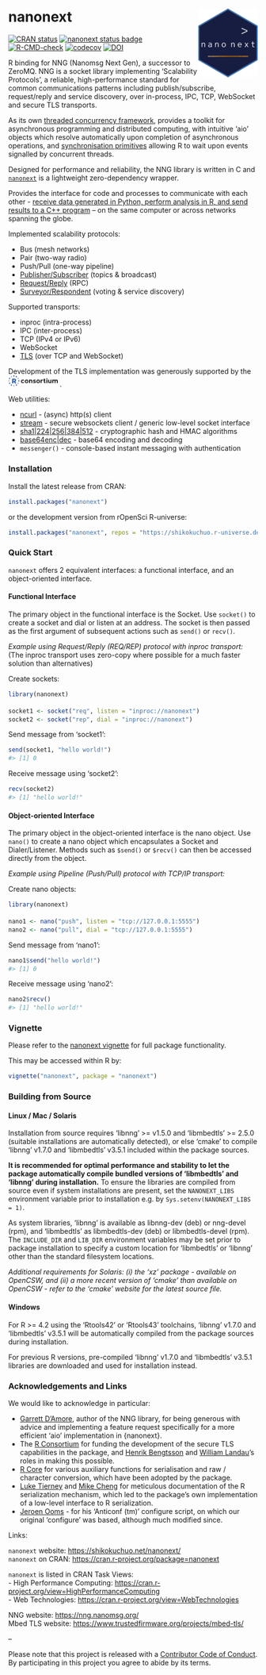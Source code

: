 
<!-- README.md is generated from README.Rmd. Please edit that file -->

# nanonext <a href="https://shikokuchuo.net/nanonext/" alt="nanonext"><img src="man/figures/logo.png" alt="nanonext logo" align="right" width="120" /></a>

<!-- badges: start -->

[![CRAN
status](https://www.r-pkg.org/badges/version/nanonext?color=112d4e)](https://CRAN.R-project.org/package=nanonext)
[![nanonext status
badge](https://shikokuchuo.r-universe.dev/badges/nanonext?color=3f72af)](https://shikokuchuo.r-universe.dev/nanonext)
[![R-CMD-check](https://github.com/shikokuchuo/nanonext/workflows/R-CMD-check/badge.svg)](https://github.com/shikokuchuo/nanonext/actions)
[![codecov](https://codecov.io/gh/shikokuchuo/nanonext/graph/badge.svg)](https://app.codecov.io/gh/shikokuchuo/nanonext)
[![DOI](https://zenodo.org/badge/451104675.svg)](https://zenodo.org/badge/latestdoi/451104675)
<!-- badges: end -->

R binding for NNG (Nanomsg Next Gen), a successor to ZeroMQ. NNG is a
socket library implementing ‘Scalability Protocols’, a reliable,
high-performance standard for common communications patterns including
publish/subscribe, request/reply and service discovery, over in-process,
IPC, TCP, WebSocket and secure TLS transports.

As its own [threaded concurrency
framework](https://shikokuchuo.net/nanonext/articles/nanonext.html#async-and-concurrency),
provides a toolkit for asynchronous programming and distributed
computing, with intuitive ‘aio’ objects which resolve automatically upon
completion of asynchronous operations, and [synchronisation
primitives](https://shikokuchuo.net/nanonext/articles/nanonext.html#synchronisation-primitives)
allowing R to wait upon events signalled by concurrent threads.

Designed for performance and reliability, the NNG library is written in
C and [`nanonext`](https://doi.org/10.5281/zenodo.7903429) is a
lightweight zero-dependency wrapper.

Provides the interface for code and processes to communicate with each
other - [receive data generated in Python, perform analysis in R, and
send results to a C++
program](https://shikokuchuo.net/nanonext/articles/nanonext.html#cross-language-exchange)
– on the same computer or across networks spanning the globe.

Implemented scalability protocols:

- Bus (mesh networks)
- Pair (two-way radio)
- Push/Pull (one-way pipeline)
- [Publisher/Subscriber](https://shikokuchuo.net/nanonext/articles/nanonext.html#publisher-subscriber-model)
  (topics & broadcast)
- [Request/Reply](https://shikokuchuo.net/nanonext/articles/nanonext.html#rpc-and-distributed-computing)
  (RPC)
- [Surveyor/Respondent](https://shikokuchuo.net/nanonext/articles/nanonext.html#surveyor-respondent-model)
  (voting & service discovery)

Supported transports:

- inproc (intra-process)
- IPC (inter-process)
- TCP (IPv4 or IPv6)
- WebSocket
- [TLS](https://shikokuchuo.net/nanonext/articles/nanonext.html#tls-secure-connections)
  (over TCP and WebSocket)

Development of the TLS implementation was generously supported by the
<a href="https://www.r-consortium.org/all-projects/awarded-projects/2023-group-1" alt="R Consortium ISC Grant 2023"><img src="man/figures/RConsortium.png" alt="R Consortium logo" width="100" /></a>
.

Web utilities:

- [ncurl](https://shikokuchuo.net/nanonext/articles/nanonext.html#ncurl-async-http-client) -
  (async) http(s) client
- [stream](https://shikokuchuo.net/nanonext/articles/nanonext.html#stream-websocket-client) -
  secure websockets client / generic low-level socket interface
- [sha1\|224\|256\|384\|512](https://shikokuchuo.net/nanonext/articles/nanonext.html#cryptographic-hashing) -
  cryptographic hash and HMAC algorithms
- [base64enc\|dec](https://shikokuchuo.net/nanonext/articles/nanonext.html#cryptographic-hashing) -
  base64 encoding and decoding
- `messenger()` - console-based instant messaging with authentication

### Installation

Install the latest release from CRAN:

``` r
install.packages("nanonext")
```

or the development version from rOpenSci R-universe:

``` r
install.packages("nanonext", repos = "https://shikokuchuo.r-universe.dev")
```

### Quick Start

`nanonext` offers 2 equivalent interfaces: a functional interface, and
an object-oriented interface.

#### Functional Interface

The primary object in the functional interface is the Socket. Use
`socket()` to create a socket and dial or listen at an address. The
socket is then passed as the first argument of subsequent actions such
as `send()` or `recv()`.

*Example using Request/Reply (REQ/REP) protocol with inproc transport:*
<br /> (The inproc transport uses zero-copy where possible for a much
faster solution than alternatives)

Create sockets:

``` r
library(nanonext)

socket1 <- socket("req", listen = "inproc://nanonext")
socket2 <- socket("rep", dial = "inproc://nanonext")
```

Send message from ‘socket1’:

``` r
send(socket1, "hello world!")
#> [1] 0
```

Receive message using ‘socket2’:

``` r
recv(socket2)
#> [1] "hello world!"
```

#### Object-oriented Interface

The primary object in the object-oriented interface is the nano object.
Use `nano()` to create a nano object which encapsulates a Socket and
Dialer/Listener. Methods such as `$send()` or `$recv()` can then be
accessed directly from the object.

*Example using Pipeline (Push/Pull) protocol with TCP/IP transport:*

Create nano objects:

``` r
library(nanonext)

nano1 <- nano("push", listen = "tcp://127.0.0.1:5555")
nano2 <- nano("pull", dial = "tcp://127.0.0.1:5555")
```

Send message from ‘nano1’:

``` r
nano1$send("hello world!")
#> [1] 0
```

Receive message using ‘nano2’:

``` r
nano2$recv()
#> [1] "hello world!"
```

### Vignette

Please refer to the [nanonext
vignette](https://shikokuchuo.net/nanonext/articles/nanonext.html) for
full package functionality.

This may be accessed within R by:

``` r
vignette("nanonext", package = "nanonext")
```

### Building from Source

#### Linux / Mac / Solaris

Installation from source requires ‘libnng’ \>= v1.5.0 and ‘libmbedtls’
\>= 2.5.0 (suitable installations are automatically detected), or else
‘cmake’ to compile ‘libnng’ v1.7.0 and ‘libmbedtls’ v3.5.1 included
within the package sources.

**It is recommended for optimal performance and stability to let the
package automatically compile bundled versions of ‘libmbedtls’ and
‘libnng’ during installation.** To ensure the libraries are compiled
from source even if system installations are present, set the
`NANONEXT_LIBS` environment variable prior to installation e.g. by
`Sys.setenv(NANONEXT_LIBS = 1)`.

As system libraries, ‘libnng’ is available as libnng-dev (deb) or
nng-devel (rpm), and ‘libmbedtls’ as libmbedtls-dev (deb) or
libmbedtls-devel (rpm). The `INCLUDE_DIR` and `LIB_DIR` environment
variables may be set prior to package installation to specify a custom
location for ‘libmbedtls’ or ‘libnng’ other than the standard filesystem
locations.

*Additional requirements for Solaris: (i) the ‘xz’ package - available
on OpenCSW, and (ii) a more recent version of ‘cmake’ than available on
OpenCSW - refer to the ‘cmake’ website for the latest source file.*

#### Windows

For R \>= 4.2 using the ‘Rtools42’ or ‘Rtools43’ toolchains, ‘libnng’
v1.7.0 and ‘libmbedtls’ v3.5.1 will be automatically compiled from the
package sources during installation.

For previous R versions, pre-compiled ‘libnng’ v1.7.0 and ‘libmbedtls’
v3.5.1 libraries are downloaded and used for installation instead.

### Acknowledgements and Links

We would like to acknowledge in particular:

- [Garrett D’Amore](https://github.com/gdamore), author of the NNG
  library, for being generous with advice and implementing a feature
  request specifically for a more efficient ‘aio’ implementation in
  {nanonext}.
- The [R Consortium](https://www.r-consortium.org/) for funding the
  development of the secure TLS capabilities in the package, and [Henrik
  Bengtsson](https://github.com/HenrikBengtsson) and [William
  Landau](https://github.com/wlandau/)’s roles in making this possible.
- [R Core](https://www.r-project.org/contributors.html) for various
  auxiliary functions for serialisation and raw / character conversion,
  which have been adopted by the package.
- [Luke Tierney](https://homepage.stat.uiowa.edu/~luke/) and [Mike
  Cheng](https://github.com/coolbutuseless) for meticulous documentation
  of the R serialization mechanism, which led to the package’s own
  implementation of a low-level interface to R serialization.
- [Jeroen Ooms](https://github.com/jeroen) - for his ‘Anticonf (tm)’
  configure script, on which our original ‘configure’ was based,
  although much modified since.

Links:

`nanonext` website: <https://shikokuchuo.net/nanonext/><br /> `nanonext`
on CRAN: <https://cran.r-project.org/package=nanonext><br />

`nanonext` is listed in CRAN Task Views:<br /> - High Performance
Computing:
<https://cran.r-project.org/view=HighPerformanceComputing><br /> - Web
Technologies: <https://cran.r-project.org/view=WebTechnologies><br />

NNG website: <https://nng.nanomsg.org/><br /> Mbed TLS website:
<https://www.trustedfirmware.org/projects/mbed-tls/><br />

–

Please note that this project is released with a [Contributor Code of
Conduct](https://shikokuchuo.net/nanonext/CODE_OF_CONDUCT.html). By
participating in this project you agree to abide by its terms.
